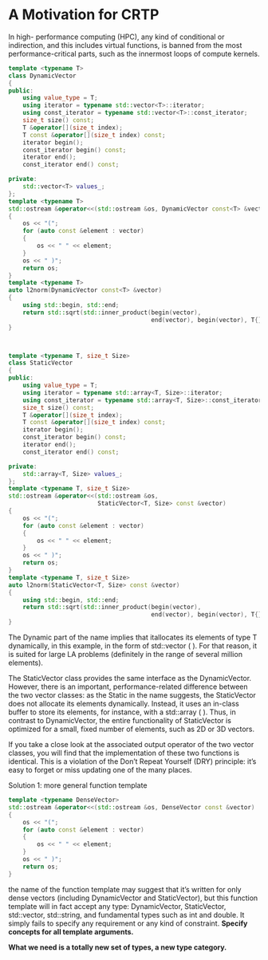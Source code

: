 # A Motivation for CRTP
In high-
performance computing (HPC), any kind of
conditional or indirection, and this includes virtual
functions, is banned from the most performance-critical
parts, such as the innermost loops of compute kernels.
```cpp
template <typename T>
class DynamicVector
{
public:
	using value_type = T;
	using iterator = typename std::vector<T>::iterator;
	using const_iterator = typename std::vector<T>::const_iterator;
	size_t size() const;
	T &operator[](size_t index);
	T const &operator[](size_t index) const;
	iterator begin();
	const_iterator begin() const;
	iterator end();
	const_iterator end() const;

private:
	std::vector<T> values_;
};
template <typename T>
std::ostream &operator<<(std::ostream &os, DynamicVector const<T> &vector)
{
	os << "(";
	for (auto const &element : vector)
	{
		os << " " << element;
	}
	os << " )";
	return os;
}
template <typename T>
auto l2norm(DynamicVector const<T> &vector)
{
	using std::begin, std::end;
	return std::sqrt(std::inner_product(begin(vector),
										end(vector), begin(vector), T{}));
}



template <typename T, size_t Size>
class StaticVector
{
public:
	using value_type = T;
	using iterator = typename std::array<T, Size>::iterator;
	using const_iterator = typename std::array<T, Size>::const_iterator;
	size_t size() const;
	T &operator[](size_t index);
	T const &operator[](size_t index) const;
	iterator begin();
	const_iterator begin() const;
	iterator end();
	const_iterator end() const;

private:
	std::array<T, Size> values_;
};
template <typename T, size_t Size>
std::ostream &operator<<(std::ostream &os,
						 StaticVector<T, Size> const &vector)
{
	os << "(";
	for (auto const &element : vector)
	{
		os << " " << element;
	}
	os << " )";
	return os;
}
template <typename T, size_t Size>
auto l2norm(StaticVector<T, Size> const &vector)
{
	using std::begin, std::end;
	return std::sqrt(std::inner_product(begin(vector),
										end(vector), begin(vector), T{}));
}
```
The Dynamic part of the name implies that itallocates its elements of type T dynamically, in this
example, in the form of std::vector ( ). For that reason, it
is suited for large LA problems (definitely in the range of
several million elements).

The StaticVector class provides the same interface as the
DynamicVector. However, there is an important, performance-related difference
between the two vector classes: as the Static in the name
suggests, the StaticVector does not allocate its elements
dynamically. Instead, it uses an in-class buffer to store its
elements, for instance, with a std::array ( ). Thus, in
contrast to DynamicVector, the entire functionality of
StaticVector is optimized for a small, fixed number of
elements, such as 2D or 3D vectors.

If you take a close look at the associated
output operator of the two vector classes, you will find that
the implementation of these two functions is identical. This is a violation of the Don’t Repeat Yourself (DRY)
principle: it’s easy to forget or miss updating one of the
many places. 

Solution 1: more general function template
```cpp
template <typename DenseVector>
std::ostream &operator<<(std::ostream &os, DenseVector const &vector)
{
	os << "(";
	for (auto const &element : vector)
	{
		os << " " << element;
	}
	os << " )";
	return os;
}
```
the name of the function template may suggest that it’s
written for only dense vectors (including DynamicVector
and StaticVector), but this function template will in fact
accept any type: DynamicVector, StaticVector,
std::vector, std::string, and fundamental types such as
int and double. It simply fails to specify any requirement
or any kind of constraint.
**Specify concepts for all template arguments.**

**What we need is a totally new set of types, a new type
category.**
